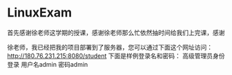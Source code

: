 # LinuxExam

首先感谢徐老师这学期的授课，感谢徐老师那么忙依然抽时间给我们上完课，感谢

徐老师，我已经把我的项目部署到了服务器，您可以通过下面这个网址访问：
http://180.76.231.215:8080/student
下面是样例登录名和密码：
高级管理员身份登录 用户名admin 密码admin
